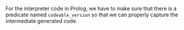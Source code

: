 For the interpreter code in Prolog, we have to make sure that there is a predicate named `codeable_version` so that we can properly capture the intermediate generated code.